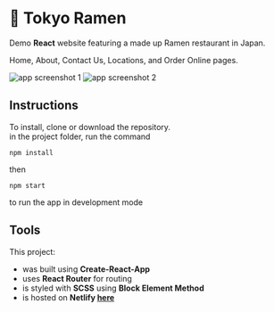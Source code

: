 # :ramen: Tokyo Ramen

Demo **React** website featuring a made up Ramen restaurant in Japan.  
  
Home, About, Contact Us, Locations, and Order Online pages.

![app screenshot 1](http://www.peterdurham.site/images/site-images/projects/tokyo-ramen.jpg)
![app screenshot 2](http://www.peterdurham.site/images/site-images/projects/tokyo-ramen2.png)

## Instructions

To install, clone or download the repository.  
in the project folder, run the command

`npm install`

then

`npm start`

to run the app in development mode

## Tools

This project:  
* was built using **Create-React-App**    
* uses **React Router** for routing  
* is styled with **SCSS** using **Block Element Method**  
* is hosted on **Netlify [here](https://quizzical-booth-96b3f2.netlify.com/)**    

